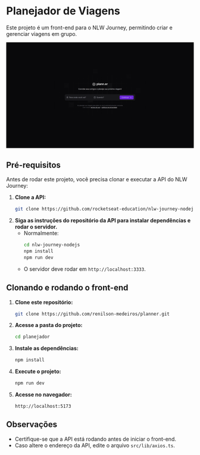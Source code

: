 # Planejador de Viagens

Este projeto é um front-end para o NLW Journey, permitindo criar e gerenciar viagens em grupo.

![Preview da aplicação](public/screen_preview.png)

## Pré-requisitos

Antes de rodar este projeto, você precisa clonar e executar a API do NLW Journey:

1. **Clone a API:**
   ```bash
   git clone https://github.com/rocketseat-education/nlw-journey-nodejs
   ```
2. **Siga as instruções do repositório da API para instalar dependências e rodar o servidor.**
   - Normalmente:
     ```bash
     cd nlw-journey-nodejs
     npm install
     npm run dev
     ```
   - O servidor deve rodar em `http://localhost:3333`.

## Clonando e rodando o front-end

1. **Clone este repositório:**
   ```bash
   git clone https://github.com/renilson-medeiros/planner.git
   ```
2. **Acesse a pasta do projeto:**
   ```bash
   cd planejador
   ```
3. **Instale as dependências:**
   ```bash
   npm install
   ```
4. **Execute o projeto:**
   ```bash
   npm run dev
   ```
5. **Acesse no navegador:**
   ```
   http://localhost:5173
   ```

## Observações

- Certifique-se que a API está rodando antes de iniciar o front-end.
- Caso altere o endereço da API, edite o arquivo `src/lib/axios.ts`.
